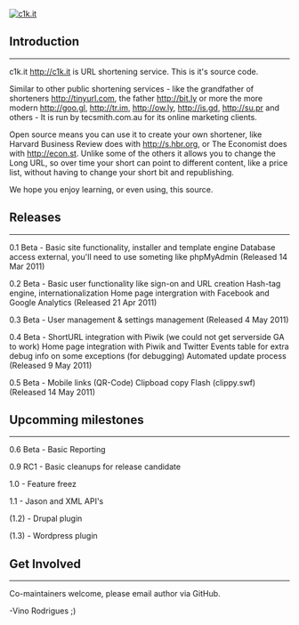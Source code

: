 [![c1k.it](http://c1k.it/images/logo2.png)](http://c1k.it)


## Introduction
---------------

c1k.it <http://c1k.it> is URL shortening service.  This is it's source code.

Similar to other public shortening services - like the grandfather of shorteners
<http://tinyurl.com>, the father <http://bit.ly> or more the more modern
<http://goo.gl>, <http://tr.im>, <http://ow.ly>, <http://is.gd>, <http://su.pr>
and others - It is run by tecsmith.com.au for its online marketing clients.

Open source means you can use it to create your own shortener, like Harvard
Business Review does with <http://s.hbr.org>, or The Economist does with
<http://econ.st>.  Unlike some of the others it allows you to change the Long
URL, so over time your short can point to different content, like a price list,
without having to change your short bit and republishing.

We hope you enjoy learning, or even using, this source.


## Releases
-----------

0.1 Beta - Basic site functionality, installer and template engine
           Database access external, you'll need to use someting like phpMyAdmin
           (Released 14 Mar 2011)
        
0.2 Beta - Basic user functionality like sign-on and URL creation
           Hash-tag engine, internationalization
           Home page intergration with Facebook and Google Analytics
           (Released 21 Apr 2011)
           
0.3 Beta - User management & settings management
           (Released 4 May 2011)
           
0.4 Beta - ShortURL integration with Piwik
             (we could not get serverside GA to work)
           Home page integration with Piwik and Twitter
           Events table for extra debug info on some exceptions (for debugging)
           Automated update process
           (Released 9 May 2011)

0.5 Beta - Mobile links (QR-Code)
           Clipboad copy Flash (clippy.swf)
           (Released 14 May 2011)


## Upcomming milestones
-----------------------

0.6 Beta - Basic Reporting

0.9 RC1 - Basic cleanups for release candidate

1.0 - Feature freez

1.1 - Jason and XML API's

(1.2) - Drupal plugin

(1.3) - Wordpress plugin


## Get Involved
---------------

Co-maintainers welcome, please email author via GitHub.

-Vino Rodrigues ;)
